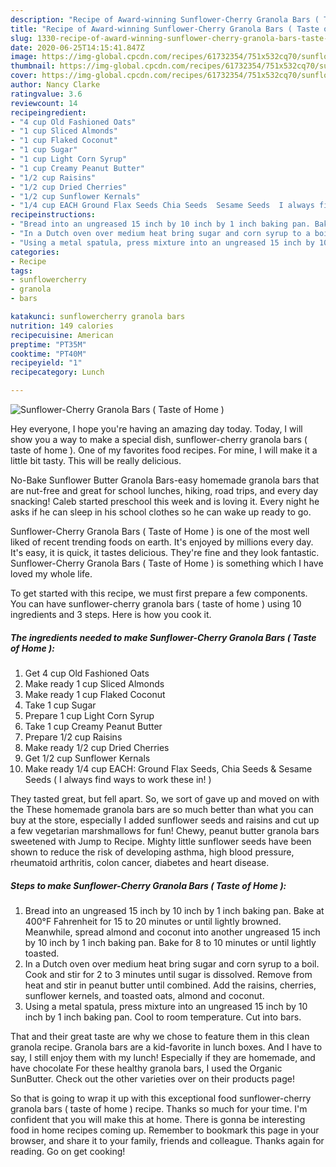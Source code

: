 ```yaml
---
description: "Recipe of Award-winning Sunflower-Cherry Granola Bars ( Taste of Home )"
title: "Recipe of Award-winning Sunflower-Cherry Granola Bars ( Taste of Home )"
slug: 1330-recipe-of-award-winning-sunflower-cherry-granola-bars-taste-of-home
date: 2020-06-25T14:15:41.847Z
image: https://img-global.cpcdn.com/recipes/61732354/751x532cq70/sunflower-cherry-granola-bars-taste-of-home-recipe-main-photo.jpg
thumbnail: https://img-global.cpcdn.com/recipes/61732354/751x532cq70/sunflower-cherry-granola-bars-taste-of-home-recipe-main-photo.jpg
cover: https://img-global.cpcdn.com/recipes/61732354/751x532cq70/sunflower-cherry-granola-bars-taste-of-home-recipe-main-photo.jpg
author: Nancy Clarke
ratingvalue: 3.6
reviewcount: 14
recipeingredient:
- "4 cup Old Fashioned Oats"
- "1 cup Sliced Almonds"
- "1 cup Flaked Coconut"
- "1 cup Sugar"
- "1 cup Light Corn Syrup"
- "1 cup Creamy Peanut Butter"
- "1/2 cup Raisins"
- "1/2 cup Dried Cherries"
- "1/2 cup Sunflower Kernals"
- "1/4 cup EACH Ground Flax Seeds Chia Seeds  Sesame Seeds  I always find ways to work these in "
recipeinstructions:
- "Bread into an ungreased 15 inch by 10 inch by 1 inch baking pan. Bake at 400°F Fahrenheit for 15 to 20 minutes or until lightly browned. Meanwhile, spread almond and coconut into another ungreased 15 inch by 10 inch by 1 inch baking pan. Bake for 8 to 10 minutes or until lightly toasted."
- "In a Dutch oven over medium heat bring sugar and corn syrup to a boil. Cook and stir for 2 to 3 minutes until sugar is dissolved. Remove from heat and stir in peanut butter until combined. Add the raisins, cherries, sunflower kernels, and toasted oats, almond and coconut."
- "Using a metal spatula, press mixture into an ungreased 15 inch by 10 inch by 1 inch baking pan. Cool to room temperature. Cut into bars."
categories:
- Recipe
tags:
- sunflowercherry
- granola
- bars

katakunci: sunflowercherry granola bars 
nutrition: 149 calories
recipecuisine: American
preptime: "PT35M"
cooktime: "PT40M"
recipeyield: "1"
recipecategory: Lunch

---
```



![Sunflower-Cherry Granola Bars ( Taste of Home )](https://img-global.cpcdn.com/recipes/61732354/751x532cq70/sunflower-cherry-granola-bars-taste-of-home-recipe-main-photo.jpg)

Hey everyone, I hope you're having an amazing day today. Today, I will show you a way to make a special dish, sunflower-cherry granola bars ( taste of home ). One of my favorites food recipes. For mine, I will make it a little bit tasty. This will be really delicious.

No-Bake Sunflower Butter Granola Bars-easy homemade granola bars that are nut-free and great for school lunches, hiking, road trips, and every day snacking! Caleb started preschool this week and is loving it. Every night he asks if he can sleep in his school clothes so he can wake up ready to go.

Sunflower-Cherry Granola Bars ( Taste of Home ) is one of the most well liked of recent trending foods on earth. It's enjoyed by millions every day. It's easy, it is quick, it tastes delicious. They're fine and they look fantastic. Sunflower-Cherry Granola Bars ( Taste of Home ) is something which I have loved my whole life.


To get started with this recipe, we must first prepare a few components. You can have sunflower-cherry granola bars ( taste of home ) using 10 ingredients and 3 steps. Here is how you cook it.

<!--inarticleads1-->

##### The ingredients needed to make Sunflower-Cherry Granola Bars ( Taste of Home ):

1. Get 4 cup Old Fashioned Oats
1. Make ready 1 cup Sliced Almonds
1. Make ready 1 cup Flaked Coconut
1. Take 1 cup Sugar
1. Prepare 1 cup Light Corn Syrup
1. Take 1 cup Creamy Peanut Butter
1. Prepare 1/2 cup Raisins
1. Make ready 1/2 cup Dried Cherries
1. Get 1/2 cup Sunflower Kernals
1. Make ready 1/4 cup EACH: Ground Flax Seeds, Chia Seeds &amp; Sesame Seeds ( I always find ways to work these in! )


They tasted great, but fell apart. So, we sort of gave up and moved on with the These homemade granola bars are so much better than what you can buy at the store, especially I added sunflower seeds and raisins and cut up a few vegetarian marshmallows for fun! Chewy, peanut butter granola bars sweetened with Jump to Recipe. Mighty little sunflower seeds have been shown to reduce the risk of developing asthma, high blood pressure, rheumatoid arthritis, colon cancer, diabetes and heart disease. 

<!--inarticleads2-->

##### Steps to make Sunflower-Cherry Granola Bars ( Taste of Home ):

1. Bread into an ungreased 15 inch by 10 inch by 1 inch baking pan. Bake at 400°F Fahrenheit for 15 to 20 minutes or until lightly browned. Meanwhile, spread almond and coconut into another ungreased 15 inch by 10 inch by 1 inch baking pan. Bake for 8 to 10 minutes or until lightly toasted.
1. In a Dutch oven over medium heat bring sugar and corn syrup to a boil. Cook and stir for 2 to 3 minutes until sugar is dissolved. Remove from heat and stir in peanut butter until combined. Add the raisins, cherries, sunflower kernels, and toasted oats, almond and coconut.
1. Using a metal spatula, press mixture into an ungreased 15 inch by 10 inch by 1 inch baking pan. Cool to room temperature. Cut into bars.


That and their great taste are why we chose to feature them in this clean granola recipe. Granola bars are a kid-favorite in lunch boxes. And I have to say, I still enjoy them with my lunch! Especially if they are homemade, and have chocolate For these healthy granola bars, I used the Organic SunButter. Check out the other varieties over on their products page! 

So that is going to wrap it up with this exceptional food sunflower-cherry granola bars ( taste of home ) recipe. Thanks so much for your time. I'm confident that you will make this at home. There is gonna be interesting food in home recipes coming up. Remember to bookmark this page in your browser, and share it to your family, friends and colleague. Thanks again for reading. Go on get cooking!
